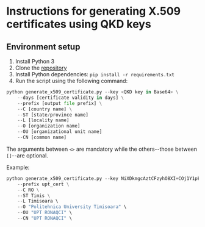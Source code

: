 # Instructions for generating X.509 certificates using QKD keys

## Environment setup

1. Install Python 3
2. Clone the [repository](https://github.com/sebastianardelean/x509-certificate-generator) 
3. Install Python dependencies: `pip install -r requirements.txt`
4. Run the script using the following command:

```python
python generate_x509_certificate.py --key <QKD key in Base64> \
    --days [certificate validity in days] \
    --prefix [output file prefix] \
    --C [country name] \
    --ST [state/province name] 
    --L [locality name]
    --O [organization name]
    --OU [organizational unit name]
    --CN [common name]
```
The arguments between `<>` are mandatory while the others--those between `[]`--are optional.

Example:

```python
python generate_x509_certificate.py --key NiXDkmgcAztCFzyhO8XI+COj1Y1pEMDR8H0LzxZxoFo= \
    --prefix upt_cert \
    --C RO \
    --ST Timis \
    --L Timisoara \ 
    --O "Politehnica University Timisoara" \ 
    --OU "UPT RONAQCI" \
    --CN "UPT RONAQCI" \
```
